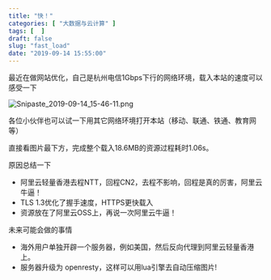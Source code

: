 ```yaml
---
title: "快！"
categories: [ "大数据与云计算" ]
tags: [  ]
draft: false
slug: "fast_load"
date: "2019-09-14 15:55:00"
---
```


最近在做网站优化，自己是杭州电信1Gbps下行的网络环境，载入本站的速度可以感受一下

![Snipaste_2019-09-14_15-46-11.png][1]

各位小伙伴也可以试一下用其它网络环境打开本站（移动、联通、铁通、教育网等）

直接看图片最下方，完成整个载入18.6MB的资源过程耗时1.06s。

原因总结一下

 - 阿里云轻量香港去程NTT，回程CN2，去程不影响，回程是真的厉害，阿里云牛逼！
 - TLS 1.3优化了握手速度，HTTPS更快载入
 - 资源放在了阿里云OSS上，再说一次阿里云牛逼！

未来可能会做的事情

 - 海外用户单独开辟一个服务器，例如美国，然后反向代理到阿里云轻量香港上。
 - 服务器升级为 openresty，这样可以用lua引擎去自动压缩图片!


  [1]: https://cdn.rhyland.cn/usr/uploads/2019/09/2084489867.png#mirages-width=654&mirages-height=588&mirages-cdn-type=4